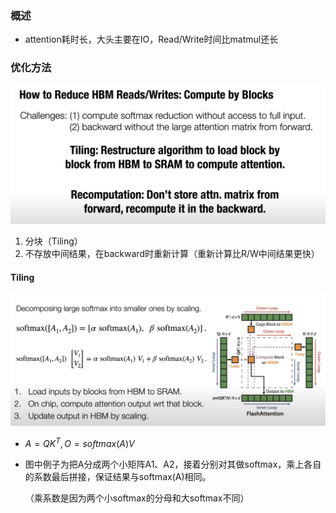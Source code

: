 ### 概述

+ attention耗时长，大头主要在IO，Read/Write时间比matmul还长



### 优化方法

![image-20250216141840618](./../../img/typora-user-images/image-20250216141840618.png)

1. 分块（Tiling）
2. 不存放中间结果，在backward时重新计算（重新计算比R/W中间结果更快）

#### Tiling

![image-20250216153151289](./../../img/typora-user-images/image-20250216153151289.png)

+ $A=QK^T, O = softmax(A)V$

+ 图中例子为把A分成两个小矩阵A1、A2，接着分别对其做softmax，乘上各自的系数最后拼接，保证结果与softmax(A)相同。

  （乘系数是因为两个小softmax的分母和大softmax不同）